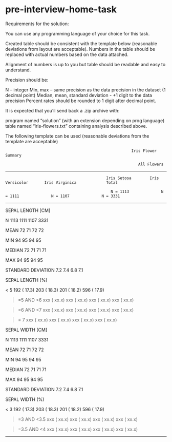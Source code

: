 # pre-interview-home-task


Requirements for the solution:

You can use any programming language of your choice for this task.

Created table should be consistent with the template below (reasonable deviations from layout are acceptable). Numbers in the table should be replaced with actual numbers based on the data attached.

Alignment of numbers is up to you but table should be readable and easy to understand.

Precision should be:

N – integer
Min, max – same precision as the data precision in the dataset (1 decimal point)
Median, mean, standard deviation - +1 digit to the  data precision
Percent rates should be rounded to 1 digit after decimal point.

It is expected that you’ll send back a .zip archive with:

program named “solution” (with an extension depending on prog language)
table named “iris-flowers.txt” containing analysis described above.
 

The following template can be used (reasonable deviations from the template are acceptable)

                                                           Iris Flower Summary                                                 

                                                              All Flowers                                                      

--------------------------------------------------------------------------------------------------------------------------------

                                                Iris Setosa        Iris Versicolor       Iris Virginica             Total       

                                                  N = 1113              N = 1111              N = 1107              N = 3331      

--------------------------------------------------------------------------------------------------------------------------------  

SEPAL LENGTH [CM]                                                                                                                       

  N                                               1113                  1111                  1107                  3331          

  MEAN                                            72                      71                      72                       72          

  MIN                                               94                       95                     94                        95             

  MEDIAN                                        72                       71                     71                        71          

  MAX                                               94                       95                    94                         95             

  STANDARD DEVIATION                7.2                      7.4                    6.8                       7.1        

                                                                                                                                     

SEPAL LENGTH (%)                                                                                                            

  < 5                                             192 ( 17.3)           203 ( 18.3)           201 ( 18.2)           596 ( 17.9)

  >=5 AND <6                               xxx ( xx.x)           xxx ( xx.x)           xxx ( xx.x)           xxx ( xx.x)  

  >=6 AND <7                               xxx ( xx.x)           xxx ( xx.x)           xxx ( xx.x)           xxx ( xx.x)  

  >= 7                                            xxx ( xx.x)           xxx ( xx.x)           xxx ( xx.x)           xxx ( xx.x)

 

SEPAL WIDTH [CM]                                                                                                                       

  N                                              1113                  1111                  1107                  3331          

  MEAN                                           72                     71                       72                       72          

  MIN                                            94                      95                       94                       95             

  MEDIAN                                         72                      71                       71                       71          

  MAX                                            94                      95                       94                       95             

  STANDARD DEVIATION                             7.2                   7.4                        6.8                    7.1        

                                                                                                                                     

SEPAL WIDTH (%)                                                                                                            

  < 3                                             192 ( 17.3)           203 ( 18.3)           201 ( 18.2)           596 ( 17.9)

  >=3 AND <3.5                            xxx ( xx.x)           xxx ( xx.x)           xxx ( xx.x)           xxx ( xx.x)  

  >=3.5 AND <4                            xxx ( xx.x)           xxx ( xx.x)           xxx ( xx.x)           xxx ( xx.x)   

 

--------------------------------------------------------------------------------------------------------------------------------
